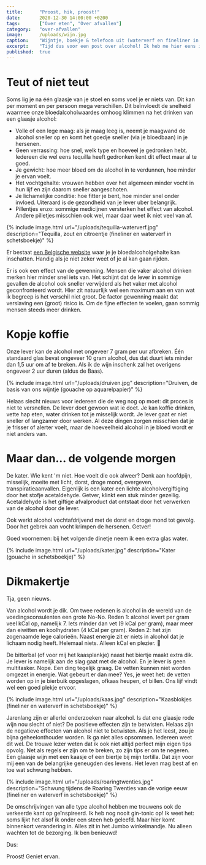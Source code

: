 ```yaml
---
title:      "Proost, hik, proost!"
date:       2020-12-30 14:00:00 +0200
tags:       ["Over eten", "Over afvallen"]
category:   "over-afvallen"
image:      /uploads/wijn.jpg
caption:    "Wijntje, boekje & telefoon uit (waterverf en fineliner in boek)"
excerpt:    "Tijd dus voor een post over alcohol! Ik heb me hier eens in verdiept. Veel is wel algemeen bekend. Ik vond het toch interessant om weer eens te lezen. Hier weer wat op een rij."
published:  true
---
```


# Teut of niet teut

Soms lig je na één glaasje van je stoel en soms voel je er niets van. Dit kan per moment en per persoon mega verschillen. Dit beïnvloedt de snelheid waarmee onze bloedalcoholwaardes omhoog klimmen na het drinken van een glaasje alcohol:

- Volle of een lege maag: als je maag leeg is, neemt je maagwand de alcohol sneller op en komt het goedje sneller (via je bloedbaan) in je hersenen.
- Geen verrassing: hoe snel, welk type en hoeveel je gedronken hebt. Iedereen die wel eens tequilla heeft gedronken kent dit effect maar al te goed.
- Je gewicht: hoe meer bloed om de alcohol in te verdunnen, hoe minder je ervan voelt.
- Het vochtgehalte: vrouwen hebben over het algemeen minder vocht in hun lijf en zijn daarom sneller aangeschoten.
- Je lichamelijke conditie: hoe fitter je bent, hoe minder snel onder invloed. Uiteraard is de gezondheid van je lever uber belangrijk.
- Pillentjes enzo: sommige medicijnen versterken het effect van alcohol. Andere pilletjes misschien ook wel, maar daar weet ik niet veel van af. 

{% include image.html url="/uploads/tequilla-waterverf.jpg" description="Tequilla, zout en citroentje (fineliner en waterverf in schetsboekje)" %}

Er bestaat [een Belgische website]( www.alcoholhulp.be/alcoholcalculator) waar je je bloedalcoholgehalte kan inschatten. Handig als je niet zeker weet of je al kan gaan rijden.

Er is ook een effect van de gewenning. Mensen die vaker alcohol drinken merken hier minder snel iets van. Het schijnt dat de lever in sommige gevallen de alcohol ook sneller verwijderd als het vaker met alcohol geconfronteerd wordt. Hier zit natuurlijk wel een maximum aan en van wat ik begreep is het verschil niet groot. De factor gewenning maakt dat verslaving een (groot) risico is. Om de fijne effecten te voelen, gaan sommig mensen steeds meer drinken.

# Kopje koffie

Onze lever kan de alcohol met ongeveer 7 gram per uur afbreken. Één standaard glas bevat ongeveer 10 gram alcohol, dus dat duurt iets minder dan 1,5 uur om af te breken. Als ik de wijn inschenk zal het overigens ongeveer 2 uur duren (aldus de Baas).

{% include image.html url="/uploads/druiven.jpg" description="Druiven, de basis van ons wijntje (gouache op aquarelpapier)" %}

Helaas slecht nieuws voor iedereen die de weg nog op moet: dit proces is niet te versnellen. De lever doet gewoon wat ie doet. Je kan koffie drinken, vette hap eten, water drinken tot je misselijk wordt. Je lever gaat er niet sneller of langzamer door werken. Al deze dingen zorgen misschien dat je je frisser of alerter voelt, maar de hoeveelheid alcohol in je bloed wordt er niet anders van. 

# Maar dan... de volgende morgen

De kater. Wie kent 'm niet. Hoe voelt die ook alweer? Denk aan hoofdpijn, misselijk, moeite met licht, dorst, droge mond, overgeven, transpiratieaanvallen. Eigenlijk is een kater een lichte alcoholvergiftiging door het stofje acetaldehyde. Getver, klinkt een stuk minder gezellig. Acetaldehyde is het giftige afvalproduct dat ontstaat door het verwerken van de alcohol door de lever. 

Ook werkt alcohol vochtafdrijvend met de dorst en droge mond tot gevolg. Door het gebrek aan vocht krimpen de hersenen. Getver! 

Goed voornemen: bij het volgende dinetje neem ik een extra glas water.

{% include image.html url="/uploads/kater.jpg" description="Kater (gouache in schetsboekje)" %}

# Dikmakertje

Tja, geen nieuws.

Van alcohol wordt je dik. Om twee redenen is alcohol in de wereld van de voedingsconsulenten een grote No-No. Reden 1: alcohol levert per gram veel kCal op, namelijk 7. Iets minder dan vet (9 kCal per gram), maar meer dan eiwitten en koolhydraten (4 kCal per gram). Reden 2: het zijn zogenaamde lege calorieën. Naast energie zit er niets in alcohol dat je lichaam nodig heeft. Helemaal niets. Alleen kCal en plezier. 🙂

De bitterbal (of voor mij het kaasplankje) naast het biertje maakt extra dik. Je lever is namelijk aan de slag gaat met de alcohol. En je lever is geen multitasker. Nope. Een ding tegelijk graag. De vetten kunnen niet worden omgezet in energie. Wat gebeurt er dan mee? Yes, je weet het: de vetten worden op in je bierbuik opgeslagen, ofkaas heupen, of billen. Ons lijf vindt wel een goed plekje ervoor. 

{% include image.html url="/uploads/kaas.jpg" description="Kaasblokjes (fineliner en waterverf in schetsboekje)" %}

Jarenlang zijn er allerlei onderzoeken naar alcohol. Is dat ene glaasje rode wijn nou slecht of niet? De positieve effecten zijn te betwisten. Helaas zijn de negatieve effecten van alcohol niet te betwisten. Als je het leest, zou je bijna geheelonthouder worden. Ik ga niet alles opsommen. Iedereen weet dit wel. De trouwe lezer weten dat ik ook niet altijd perfect mijn eigen tips opvolg. Net als regels er zijn om te breken, zo zijn tips er om te negeren. Een glaasje wijn met een kaasje of een biertje bij mijn tortilla. Dat zijn voor mij een van de belangrijke geneugden des levens.  Het leven mag best af en toe wat schwung hebben. 

{% include image.html url="/uploads/roaringtwenties.jpg" description="Schwung tijdens de Roaring Twenties van de vorige eeuw (fineliner en waterverf in schetsboekje)" %}

De omschrijvingen van alle type alcohol hebben me trouwens ook de verkeerde kant op geïnspireerd. Ik heb nog nooit gin-tonic op! Ik weet het: soms lijkt het alsof ik onder een steen heb geleefd. Maar hier komt binnenkort verandering in. Alles zit in het Jumbo winkelmandje. Nu alleen wachten tot de bezorging. Ik ben benieuwd!

Dus:

Proost! Geniet ervan.
